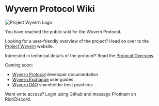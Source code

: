 # Wyvern Protocol Wiki

![Project Wyvern Logo](https://media.githubusercontent.com/media/ProjectWyvern/wyvern-branding/master/logo/logo-square-red-transparent-200x200.png?raw=true "Project Wyvern Logo")

You have reached the public wiki for the Wyvern Protocol.

Looking for a user-friendly overview of the project? Head on over to the [Project Wyvern](https://projectwyvern.com) website.

Interested in technical details of the protocol? Read the [Protocol Overview](/protocol-overview).

Coming soon:

* [Wyvern Protocol](https://github.com/projectwyvern/wyvern-ethereum) developer documentation
* [Wyvern Exchange](https://exchange.projectwyvern.com) user guides
* [Wyvern DAO](https://dao.projectwyvern.com) shareholder best practices

Want write access? Login using Github and message Protinam on Riot/Discord.